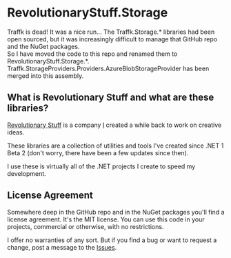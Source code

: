 ﻿# RevolutionaryStuff.Storage
Traffk is dead!  It was a nice run...
The Traffk.Storage.* libraries had been open sourced, but it was increasingly difficult to manage that GitHub repo and the NuGet packages.  
So I have moved the code to this repo and renamed them to RevolutionaryStuff.Storage.*.
Traffk.StorageProviders.Providers.AzureBlobStorageProvider has been merged into this assembly.

## What is Revolutionary Stuff and what are these libraries?
[Revolutionary Stuff](https://revolutionarystuff.com/) is a company [I](https://www.jasonthomas.com/) created a while back to work on creative ideas.

These libraries are a collection of utilities and tools I've created since .NET 1 Beta 2 (don't worry, there have been a few updates since then).

I use these is virtually all of the .NET projects I create to speed my development. 

## License Agreement

Somewhere deep in the GitHub repo and in the NuGet packages you'll find a license agreement.  It's the MIT license.  You can use this code in your projects, commercial or otherwise, with no restrictions.

I offer no warranties of any sort.  But if you find a bug or want to request a change, post a message to the [Issues](https://github.com/jbt00000/RevolutionaryStuff/issues).